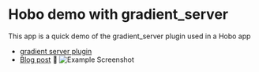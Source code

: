 # Hobo demo with gradient_server

This app is a quick demo of the gradient_server plugin used in a Hobo app

 - [gradient server plugin](http://github.com/tablatom/gradient_server)
 - [Blog post](http://hobocentral.net/blog/2009/06/23/super-easy-cross-browser-gradient-backgrounds/)

![Example Screenshot](http://img.skitch.com/20090624-mkn8q4q4qpg74b54jfacmgbnie.jpg)